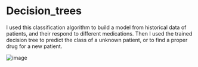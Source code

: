 # Decision_trees

I used this classification algorithm to build a model from historical data of patients, and their respond to different medications. Then I used the trained decision tree to predict the class of a unknown patient, or to find a proper drug for a new patient. 

![image](https://user-images.githubusercontent.com/97080055/160744161-9cd3201f-acc7-4b05-a2b6-f786bd1d53e3.png)
